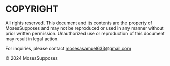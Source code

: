# COPYRIGHT

All rights reserved. This document and its contents are the property of MosesSupposes and may not be reproduced or used in any manner without prior written permission. Unauthorized use or reproduction of this document may result in legal action.

For inquiries, please contact mosesasamuel633@gmail.com

© 2024 MosesSupposes
